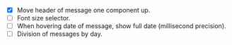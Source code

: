 - [x] Move header of message one component up.
- [ ] Font size selector.
- [ ] When hovering date of message, show full date (millisecond precision).
- [ ] Division of messages by day.
